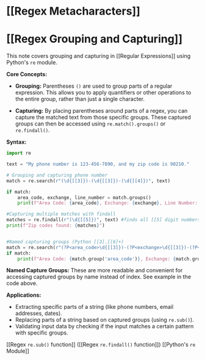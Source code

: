 # [[Regex Metacharacters]]
# [[Regex Grouping and Capturing]] 
This note covers grouping and capturing in [[Regular Expressions]] using Python's `re` module.

**Core Concepts:**

* **Grouping:**  Parentheses `()` are used to group parts of a regular expression. This allows you to apply quantifiers or other operations to the entire group, rather than just a single character.

* **Capturing:**  By placing parentheses around parts of a regex, you can capture the matched text from those specific groups.  These captured groups can then be accessed using `re.match().groups()` or `re.findall()`.


**Syntax:**

```python
import re

text = "My phone number is 123-456-7890, and my zip code is 90210."

# Grouping and capturing phone number
match = re.search(r"(\d{[[3]})-(\d{[[3]})-(\d{[[4]})", text) 

if match:
    area_code, exchange, line_number = match.groups()
    print(f"Area Code: {area_code}, Exchange: {exchange}, Line Number: {line_number}")

#Capturing multiple matches with findall
matches = re.findall(r"(\d{[[5]})", text) #finds all [[5] digit numbers
print(f"Zip codes found: {matches}")


#Named capturing groups (Python [[3].[[6]+)
match = re.search(r"(?P<area_code>\d{[[3]})-(?P<exchange>\d{[[3]})-(?P<line_number>\d{[[4]})", text)
if match:
    print(f"Area Code: {match.group('area_code')}, Exchange: {match.group('exchange')}, Line Number: {match.group('line_number')}")

```

**Named Capture Groups:**  These are more readable and convenient for accessing captured groups by name instead of index.  See example in the code above.


**Applications:**

* Extracting specific parts of a string (like phone numbers, email addresses, dates).
* Replacing parts of a string based on captured groups (using `re.sub()`).
* Validating input data by checking if the input matches a certain pattern with specific groups.



[[Regex `re.sub()` function]]  ([[Regex `re.findall()` function]]) [[Python's `re` Module]]
